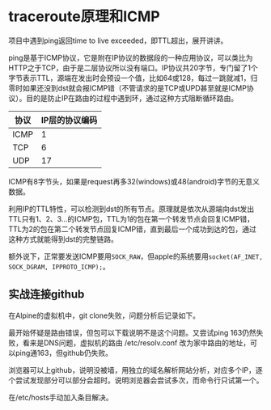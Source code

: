 # traceroute原理和ICMP

项目中遇到ping返回time to live exceeded，即TTL超出，展开讲讲。

ping是基于ICMP协议，它是附在IP协议的数据段的一种应用协议，可以类比为HTTP之于TCP，由于是二层协议所以没有端口。IP协议共20字节，专门留了1个字节表示TTL，源端在发出时会预设一个值，比如64或128，每过一跳就减1，归零时如果还没到dst就会报ICMP错（不管请求的是TCP或UPD甚至就是ICMP协议）。目的是防止IP在路由的过程中遇到环，通过这种方式阻断循环路由。

| 协议 | IP层的协议编码 |
| ---- | ---- |
| ICMP | 1  |
| TCP  | 6  |
| UDP  | 17 |

ICMP有8字节头，如果是request再多32(windows)或48(android)字节的无意义数据。

利用IP的TTL特性，可以检测到dst的所有节点。原理就是依次从源端向dst发出TTL只有1、2、3...的ICMP包，TTL为1的包在第一个转发节点会回复ICMP错，TTL为2的包在第二个转发节点回复ICMP错，直到最后一个成功到达的包，通过这种方式就能得到dst的完整链路。

额外说下，正常要发送ICMP要用`SOCK_RAW`，但apple的系统要用`socket(AF_INET, SOCK_DGRAM, IPPROTO_ICMP);`。

实战连接github
--
在Alpine的虚拟机中，git clone失败，问题分析后记录如下。

最开始怀疑是路由错误，但包可以下载说明不是这个问题。又尝试ping 163仍然失败，看来是DNS问题，虚拟机的路由 /etc/resolv.conf 改为家中路由的地址，可以ping通163，但github仍失败。

浏览器可以上github，说明没被墙，用独立的域名解析网站分析，对应多个IP，逐个尝试发现部分可以部分会超时。说明浏览器会尝试多次，而命令行只试第一个。

在/etc/hosts手动加入条目解决。